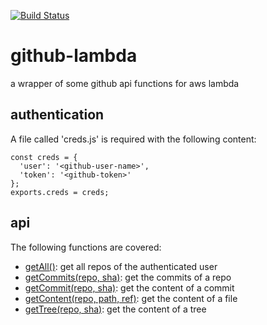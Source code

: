 [![Build Status](https://semaphoreci.com/api/v1/alexisargyris/github-lambda/branches/master/badge.svg)](https://semaphoreci.com/alexisargyris/github-lambda)

# github-lambda
a wrapper of some github api functions  for aws lambda

## authentication

A file called 'creds.js' is required with the following content:

    const creds = {
      'user': '<github-user-name>',
      'token': '<github-token>'
    };
    exports.creds = creds;

## api

The following functions are covered:

* [getAll()](https://mikedeboer.github.io/node-github/#api-repos-getAll): get all repos of the authenticated user
* [getCommits(repo, sha)](https://mikedeboer.github.io/node-github/#api-repos-getCommits): get the commits of a repo
* [getCommit(repo, sha)](https://mikedeboer.github.io/node-github/#api-repos-getCommit): get the content of a commit
* [getContent(repo, path, ref)](https://mikedeboer.github.io/node-github/#api-repos-getContent): get the content of a file
* [getTree(repo, sha)](https://mikedeboer.github.io/node-github/#api-gitdata-getTree): get the content of a tree
